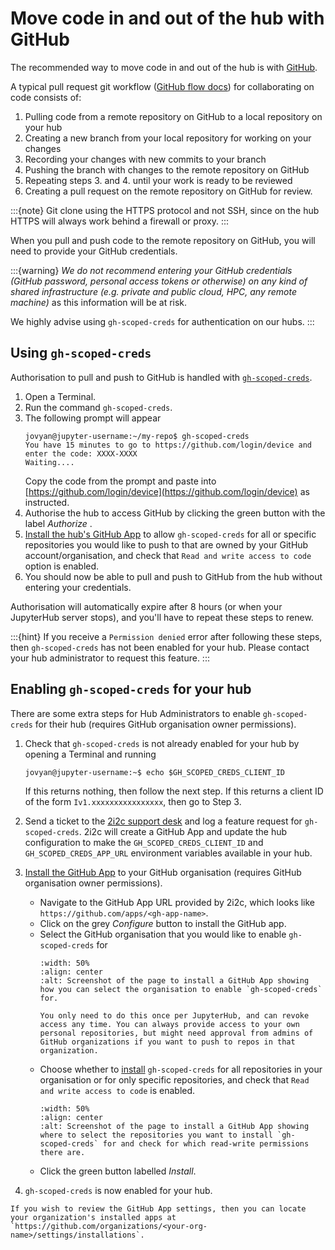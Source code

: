 # Move code in and out of the hub with GitHub

The recommended way to move code in and out of the hub is with [GitHub](https://github.com/about).

A typical pull request git workflow ([GitHub flow docs](https://docs.github.com/en/get-started/using-github/github-flow)) for collaborating on code consists of:

1. Pulling code from a remote repository on GitHub to a local repository on your hub
1. Creating a new branch from your local repository for working on your changes
1. Recording your changes with new commits to your branch
1. Pushing the branch with changes to the remote repository on GitHub
1. Repeating steps 3. and 4. until your work is ready to be reviewed 
1. Creating a pull request on the remote repository on GitHub for review.

:::{note}
Git clone using the HTTPS protocol and not SSH, since on the hub HTTPS will always work behind a firewall or proxy.
:::

When you pull and push code to the remote repository on GitHub, you will need to provide your GitHub credentials. 

:::{warning}
*We do not recommend entering your GitHub credentials (GitHub password, personal access tokens or otherwise) on any kind of shared infrastructure (e.g. private and public cloud, HPC, any remote machine)* as this information will be at risk.

We highly advise using `gh-scoped-creds` for authentication on our hubs.
:::

## Using `gh-scoped-creds`

Authorisation to pull and push to GitHub is handled with [`gh-scoped-creds`](https://github.com/yuvipanda/gh-scoped-creds/).

1. Open a Terminal.
1. Run the command `gh-scoped-creds`.
1. The following prompt will appear
   ```shell
   jovyan@jupyter-username:~/my-repo$ gh-scoped-creds
   You have 15 minutes to go to https://github.com/login/device and enter the code: XXXX-XXXX
   Waiting....
   ```
   Copy the code from the prompt and paste into [https://github.com/login/device](https://github.com/login/device) as instructed.
1. Authorise the hub to access GitHub by clicking the green button with the label *Authorize <name of hub>*.
1. [Install the hub's GitHub App](https://docs.github.com/en/developers/apps/managing-github-apps/installing-github-apps) to allow `gh-scoped-creds` for all or specific repositories you would like to push to that are owned by your GitHub account/organisation, and check that `Read and write access to code` option is enabled.
1. You should now be able to pull and push to GitHub from the hub without entering your credentials.

Authorisation will automatically expire after 8 hours (or when your JupyterHub server stops), and you'll have to repeat these steps
to renew.

:::{hint}
If you receive a `Permission denied` error after following these steps, then `gh-scoped-creds` has not been enabled for your hub. Please contact your hub administrator to request this feature.
:::

## Enabling `gh-scoped-creds` for your hub

There are some extra steps for Hub Administrators to enable `gh-scoped-creds` for their hub (requires GitHub organisation owner permissions).

1. Check that `gh-scoped-creds` is not already enabled for your hub by opening a Terminal and running
   ```shell
   jovyan@jupyter-username:~$ echo $GH_SCOPED_CREDS_CLIENT_ID
   ```
   
   If this returns nothing, then follow the next step. If this returns a client ID of the form `Iv1.xxxxxxxxxxxxxxxx`, then go to Step 3.
1. Send a ticket to the [2i2c support desk](https://docs.2i2c.org/support/) and log a feature request for `gh-scoped-creds`. 2i2c will create a GitHub App and update the hub configuration to make the `GH_SCOPED_CREDS_CLIENT_ID` and `GH_SCOPED_CREDS_APP_URL` environment variables available in your hub.
1. [Install the GitHub App](https://docs.github.com/en/apps/using-github-apps/installing-a-github-app-from-a-third-party) to your GitHub organisation (requires GitHub organisation owner permissions).
   - Navigate to the GitHub App URL provided by 2i2c, which looks like `https://github.com/apps/<gh-app-name>`.
   - Click on the grey *Configure* button to install the GitHub app.
   - Select the GitHub organisation that you would like to enable `gh-scoped-creds` for
     ```{image} media/git-install-app-1.png
     :width: 50%
     :align: center
     :alt: Screenshot of the page to install a GitHub App showing how you can select the organisation to enable `gh-scoped-creds` for.
     ```
     ```{margin}
     You only need to do this once per JupyterHub, and can revoke access any time. You can always provide access to your own personal repositories, but might need approval from admins of GitHub organizations if you want to push to repos in that organization.
     ```     
   - Choose whether to [install](https://docs.github.com/en/developers/apps/managing-github-apps/installing-github-apps) `gh-scoped-creds` for all repositories in your organisation or for only specific repositories, and check that `Read and write access to code` is enabled.
     ```{image} media/git-install-app-2.png
     :width: 50%
     :align: center
     :alt: Screenshot of the page to install a GitHub App showing where to select the repositories you want to install `gh-scoped-creds` for and check for which read-write permissions there are.
     ```
   - Click the green button labelled *Install*.
1. `gh-scoped-creds` is now enabled for your hub.

```{note}
If you wish to review the GitHub App settings, then you can locate your organization's installed apps at `https://github.com/organizations/<your-org-name>/settings/installations`.
```